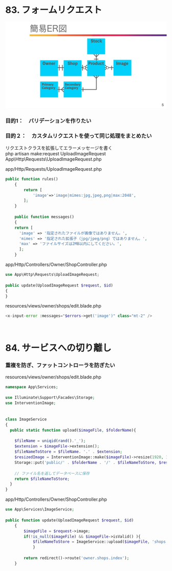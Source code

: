 # 83. フォームリクエスト
![img](public/images/owner_er.png)

### 目的1：　バリデーションを作りたい
### 目的２：　カスタムリクエストを使って同じ処理をまとめたい

リクエストクラスを拡張してエラーメッセージを書く  
php artisan make:request UploadImageRequest  
App\Http\Requests\UploadImageRequest.php  


app/Http/Requests/UploadImageRequest.php
```php
public function rules()
    {
        return [
            'image'=>'image|mimes:jpg,jpeg,png|max:2048',
        ];
    }

    public function messages()
    {
    return [
      'image' => '指定されたファイルが画像ではありません。',
      'mimes' => '指定された拡張子（jpg/jpeg/png）ではありません。',
      'max' => 'ファイルサイズは2MB以内にしてください。',
      ];
    }
```

app/Http/Controllers/Owner/ShopController.php
```php
use App\Http\Requests\UploadImageRequest;

public update(UploadImageRequest $request, $id)
{
}
```

resources/views/owner/shops/edit.blade.php
```php
<x-input-error :messages="$errors->get('image')" class="mt-2" />

```

<br>

# 84. サービスへの切り離し

### 重複を防ぎ、ファットコントローラを防ぎたい

resources/views/owner/shops/edit.blade.php
```php
namespace App\Services;

use Illuminate\Support\Facades\Storage;
use InterventionImage;


class ImageService
{
  public static function upload($imageFile, $folderName){

    $fileName = uniqid(rand().'_');
    $extension = $imageFile->extension();
    $fileNameToStore = $fileName. '.' . $extension;
    $resizedImage = InterventionImage::make($imageFile)->resize(1920, 1080)->encode();
    Storage::put('public/' . $folderName . '/' . $fileNameToStore, $resizedImage );
    
    // ファイル名を返してデータベースに保存
    return $fileNameToStore;
  }
}
```

app/Http/Controllers/Owner/ShopController.php
```php
use App\Services\ImageService;

public function update(UploadImageRequest $request, $id)
    {
        $imageFile = $request->image;
        if(!is_null($imageFile) && $imageFile->isValid() ){
            $fileNameToStore = ImageService::upload($imageFile, 'shops');
            }

        return redirect()->route('owner.shops.index');
    }
```
